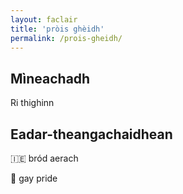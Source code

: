 ```yaml
---
layout: faclair
title: 'pròis ghèidh'
permalink: /prois-gheidh/
---
```


## Mìneachadh

Ri thighinn

## Eadar-theangachaidhean

&#x1f1ee;&#x1f1ea; bród aerach

&#x1f3f4;&#xe0067;&#xe0062;&#xe0065;&#xe006e;&#xe0067;&#xe007f; gay pride